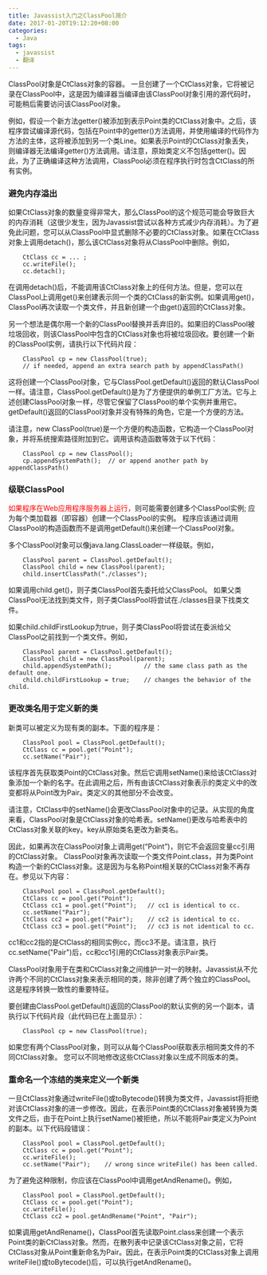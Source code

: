 ```yaml
---
title: Javassist入门之ClassPool简介
date: 2017-01-20T19:12:20+08:00
categories:
  - Java
tags:
  - javassist
  - 翻译
---
```


ClassPool对象是CtClass对象的容器。 一旦创建了一个CtClass对象，它将被记录在ClassPool中，这是因为编译器当编译由该ClassPool对象引用的源代码时，可能稍后需要访问该ClassPool对象。

例如，假设一个新方法getter()被添加到表示Point类的CtClass对象中。之后，该程序尝试编译源代码，包括在Point中的getter()方法调用，并使用编译的代码作为方法的主体，这将被添加到另一个类Line。如果表示Point的CtClass对象丢失，则编译器无法编译getter()方法调用。请注意，原始类定义不包括getter()。因此，为了正确编译这种方法调用，ClassPool必须在程序执行时包含CtClass的所有实例。
<!--more-->
### 避免内存溢出

如果CtClass对象的数量变得非常大，那么ClassPool的这个规范可能会导致巨大的内存消耗（这很少发生，因为Javassist尝试以各种方式减少内存消耗）。为了避免此问题，您可以从ClassPool中显式删除不必要的CtClass对象。如果在CtClass对象上调用detach()，那么该CtClass对象将从ClassPool中删除。例如，

```
	CtClass cc = ... ;
	cc.writeFile();
	cc.detach();
```

在调用detach()后，不能调用该CtClass对象上的任何方法。但是，您可以在ClassPool上调用get()来创建表示同一个类的CtClass的新实例。如果调用get()，ClassPool再次读取一个类文件，并且新创建一个由get()返回的CtClass对象。

另一个想法是偶尔用一个新的ClassPool替换并丢弃旧的。如果旧的ClassPool被垃圾回收，则该ClassPool中包含的CtClass对象也将被垃圾回收。要创建一个新的ClassPool实例，请执行以下代码片段：

```
	ClassPool cp = new ClassPool(true);
	// if needed, append an extra search path by appendClassPath()
```

这将创建一个ClassPool对象，它与ClassPool.getDefault()返回的默认ClassPool一样。请注意，ClassPool.getDefault()是为了方便提供的单例工厂方法。它与上述创建ClassPool对象一样，尽管它保留了ClassPool的单个实例并重用它。getDefault()返回的ClassPool对象并没有特殊的角色，它是一个方便的方法。

请注意，new ClassPool(true)是一个方便的构造函数，它构造一个ClassPool对象，并将系统搜索路径附加到它。调用该构造函数等效于以下代码：

```
	ClassPool cp = new ClassPool();
	cp.appendSystemPath();  // or append another path by appendClassPath()
```

### 级联ClassPool

<font color="red">如果程序在Web应用程序服务器上运行，</font>则可能需要创建多个ClassPool实例; 应为每个类加载器（即容器）创建一个ClassPool的实例。 程序应该通过调用ClassPool的构造函数而不是调用getDefault()来创建一个ClassPool对象。

多个ClassPool对象可以像java.lang.ClassLoader一样级联。例如，

```
	ClassPool parent = ClassPool.getDefault();
	ClassPool child = new ClassPool(parent);
	child.insertClassPath("./classes");
```

如果调用child.get()，则子类ClassPool首先委托给父ClassPool。 如果父类ClassPool无法找到类文件，则子类ClassPool将尝试在./classes目录下找类文件。

如果child.childFirstLookup为true，则子类ClassPool将尝试在委派给父ClassPool之前找到一个类文件。例如，

```
	ClassPool parent = ClassPool.getDefault();
	ClassPool child = new ClassPool(parent);
	child.appendSystemPath();         // the same class path as the default one.
	child.childFirstLookup = true;    // changes the behavior of the child.
```

### 更改类名用于定义新的类

新类可以被定义为现有类的副本。下面的程序是：

```
	ClassPool pool = ClassPool.getDefault();
	CtClass cc = pool.get("Point");
	cc.setName("Pair");
```

该程序首先获取类Point的CtClass对象。然后它调用setName()来给该CtClass对象添加一个新的名字。在此调用之后，所有由该CtClass对象表示的类定义中的改变都将从Point改为Pair。类定义的其他部分不会改变。

请注意，CtClass中的setName()会更改ClassPool对象中的记录。从实现的角度来看，ClassPool对象是CtClass对象的哈希表。setName()更改与哈希表中的CtClass对象关联的key。key从原始类名更改为新类名。

因此，如果再次在ClassPool对象上调用get(“Point”)，则它不会返回变量cc引用的CtClass对象。 ClassPool对象再次读取一个类文件Point.class，并为类Point构造一个新的CtClass对象。这是因为与名称Point相关联的CtClass对象不再存在。参见以下内容：

```
	ClassPool pool = ClassPool.getDefault();
	CtClass cc = pool.get("Point");
	CtClass cc1 = pool.get("Point");   // cc1 is identical to cc.
	cc.setName("Pair");
	CtClass cc2 = pool.get("Pair");    // cc2 is identical to cc.
	CtClass cc3 = pool.get("Point");   // cc3 is not identical to cc.
```

cc1和cc2指的是CtClass的相同实例cc，而cc3不是。请注意，执行cc.setName("Pair")后，cc和cc1引用的CtClass对象表示Pair类。

ClassPool对象用于在类和CtClass对象之间维护一对一的映射。Javassist从不允许两个不同的CtClass对象来表示相同的类，除非创建了两个独立的ClassPool。这是程序转换一致性的重要特征。

要创建由ClassPool.getDefault()返回的ClassPool的默认实例的另一个副本，请执行以下代码片段（此代码已在上面显示）：

```
	ClassPool cp = new ClassPool(true);
```

如果您有两个ClassPool对象，则可以从每个ClassPool获取表示相同类文件的不同CtClass对象。 您可以不同地修改这些CtClass对象以生成不同版本的类。

### 重命名一个冻结的类来定义一个新类

一旦CtClass对象通过writeFile()或toBytecode()转换为类文件，Javassist将拒绝对该CtClass对象的进一步修改。因此，在表示Point类的CtClass对象被转换为类文件之后，由于在Point上执行setName()被拒绝，所以不能将Pair类定义为Point的副本。以下代码段错误：

```
	ClassPool pool = ClassPool.getDefault();
	CtClass cc = pool.get("Point");
	cc.writeFile();
	cc.setName("Pair");    // wrong since writeFile() has been called.
```

为了避免这种限制，你应该在ClassPool中调用getAndRename()。例如，

```
	ClassPool pool = ClassPool.getDefault();
	CtClass cc = pool.get("Point");
	cc.writeFile();
	CtClass cc2 = pool.getAndRename("Point", "Pair");
```

如果调用getAndRename()，ClassPool首先读取Point.class来创建一个表示Point类的新CtClass对象。然而，在散列表中记录该CtClass对象之前，它将CtClass对象从Point重新命名为Pair。因此，在表示Point类的CtClass对象上调用writeFile()或toBytecode()后，可以执行getAndRename()。

